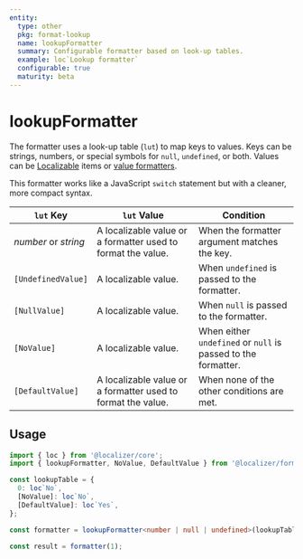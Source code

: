 ```yaml
---
entity:
  type: other
  pkg: format-lookup
  name: lookupFormatter
  summary: Configurable formatter based on look-up tables.
  example: loc`Lookup formatter`
  configurable: true
  maturity: beta
---
```


# lookupFormatter <Preview /> <Package name="format-lookup"/>

The formatter uses a look-up table (`lut`) to map keys to values. Keys can be strings, numbers, or special symbols for `null`, `undefined`, or both. Values can be [Localizable](../../introduction/localizable.md) items or [value formatters](../introduction.md).

This formatter works like a JavaScript `switch` statement but with a cleaner, more compact syntax.

| `lut` Key            | `lut` Value                                                  | Condition                                                     |
| -------------------- | ------------------------------------------------------------ | ------------------------------------------------------------- |
| _number_ or _string_ | A localizable value or a formatter used to format the value. | When the formatter argument matches the key.                  |
| `[UndefinedValue]`   | A localizable value.                                         | When `undefined` is passed to the formatter.                  |
| `[NullValue]`        | A localizable value.                                         | When `null` is passed to the formatter.                       |
| `[NoValue]`          | A localizable value.                                         | When either `undefined` or `null` is passed to the formatter. |
| `[DefaultValue]`     | A localizable value or a formatter used to format the value. | When none of the other conditions are met.                    |

## Usage

```typescript twoslash
import { loc } from '@localizer/core';
import { lookupFormatter, NoValue, DefaultValue } from '@localizer/format-lookup';

const lookupTable = {
  0: loc`No`,
  [NoValue]: loc`No`,
  [DefaultValue]: loc`Yes`,
};

const formatter = lookupFormatter<number | null | undefined>(lookupTable);

const result = formatter(1);
```
